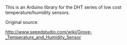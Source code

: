This is an Arduino library for the DHT series of low cost
temperature/humidity sensors.

Original source:

http://www.seeedstudio.com/wiki/Grove-_Temperature_and_Humidity_Sensor
